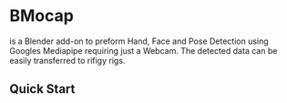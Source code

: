 # BMocap

[BlendArMocap]:(https://github.com/cgtinker/BlendArMocap)
is a Blender add-on to preform Hand, Face and Pose Detection using Googles Mediapipe requiring just a Webcam. The detected data can be easily transferred to rifigy rigs.

## Quick Start
